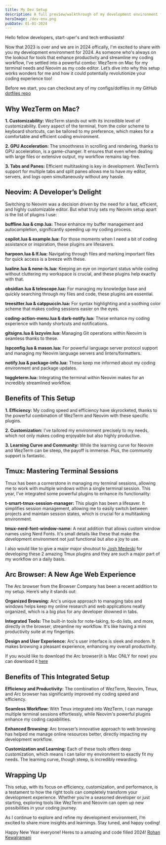 ```yaml
---
title: My Dev Setup
description: A full preview/walkthrough of my development environment for the new year
heroImage: /dev-env.png
pubDate: 01-01-2024
---
```


Hello fellow developers, start-uper's and tech enthusiasts!

Now that 2023 is over and we are in 2024 offically, I'm excited to share with you my development environment for 2024. As someone who's always on the lookout for tools that enhance productivity and streamline my coding workflow, I've settled into a powerful combo: WezTerm on Mac for my terminal needs and Neovim as my code editor. Let’s dive into why this setup works wonders for me and how it could potentially revolutionize your coding experience too!

Before we start, you can checkout any of my configs/dotfiles in my GitHub [dotfiles repo](https://www.github.com/rohankewal/dotfiles)

## Why WezTerm on Mac?
**1. Customizability:** WezTerm stands out with its incredible level of customizability. Every aspect of the terminal, from the color scheme to keyboard shortcuts, can be tailored to my preference, which makes for a comfortable and efficient coding environment.

**2. GPU Acceleration:** The smoothness in scrolling and rendering, thanks to GPU acceleration, is a game-changer. It ensures that even when dealing with large files or extensive output, my workflow remains lag-free.

**3. Tabs and Panes:** Efficient multitasking is key in development. WezTerm’s support for multiple tabs and split panes allows me to have my editor, servers, and logs open simultaneously without any hassle.

## Neovim: A Developer’s Delight
Switching to Neovim was a decision driven by the need for a fast, efficient, and highly customizable editor. But what truly sets my Neovim setup apart is the list of plugins I use:

**buffline.lua & cmp.lua:** These enhance my buffer management and autocompletion, significantly speeding up my coding process.

**copilot.lua & example.lua:** For those moments when I need a bit of coding assistance or inspiration, these plugins are lifesavers.

**harpoon.lua & lf.lua:** Navigating through files and marking important files for quick access is a breeze with these.

**lualine.lua & none-ls.lua:** Keeping an eye on important status while coding without cluttering my workspace is crucial, and these plugins help exactly with that.

**obsidian.lua & telescope.lua:** For managing my knowledge base and quickly searching through my files and code, these plugins are essential.

**treesitter.lua & catppuccin.lua:** For syntax highlighting and a soothing color scheme that makes coding sessions easier on the eyes.

**coding-action-menu.lua & dark-notify.lua:** These enhance my coding experience with handy shortcuts and notifications.

**gitsigns.lua & lazyvim.lua:** Managing Git operations within Neovim is seamless thanks to these.

**lspconfig.lua & mason.lua:** For powerful language server protocol support and managing my Neovim language servers and linters/formatters.

**notify.lua & package-info.lua:** These keep me informed about my coding environment and package updates.

**toggleterm.lua:** Integrating the terminal within Neovim makes for an incredibly streamlined workflow.

## Benefits of This Setup
**1. Efficiency:** My coding speed and efficiency have skyrocketed, thanks to the powerful combination of WezTerm and Neovim with these specific plugins.

**2. Customization:** I’ve tailored my environment precisely to my needs, which not only makes coding enjoyable but also highly productive.

**3. Learning Curve and Community:** While the learning curve for Neovim and WezTerm can be steep, the payoff is immense. Plus, the community support is fantastic.

## Tmux: Mastering Terminal Sessions
Tmux has been a cornerstone in managing my terminal sessions, allowing me to work with multiple windows within a single terminal session. This year, I’ve integrated some powerful plugins to enhance its functionality:

**t-smart-tmux-session-manager:** This plugin has been a lifesaver. It simplifies session management, allowing me to easily switch between projects and maintain session states, which is crucial for a multitasking environment.

**tmux-nerd-font-window-name:** A neat addition that allows custom window names using Nerd Fonts. It's small details like these that make the development environment not just functional but also a joy to use.

I also would like to give a major major shoutout to [Josh Medeski](https://www.joshmedeski.com) for developing these 2 amazing Tmux plugins and they are such a major part of my workflow on a daily basis.

## Arc Browser: A New Age Web Experience
The Arc browser from the Browser Company has been a recent addition to my setup. Here’s why it stands out:

**Organized Browsing:** Arc's unique approach to managing tabs and windows helps keep my online research and web applications neatly organized, which is a big plus for any developer drowned in tabs.

**Integrated Tools:** The built-in tools for note-taking, to-do lists, and more, directly in the browser, streamline my workflow. It's like having a mini productivity suite at my fingertips.

**Design and User Experience:** Arc's user interface is sleek and modern. It makes browsing a pleasant experience, enhancing my overall productivity.

If you would like to download the Arc browser(it is Mac ONLY for now) you can download it [here](https://arc.net/)

## Benefits of This Integrated Setup
**Efficiency and Productivity:** The combination of WezTerm, Neovim, Tmux, and Arc browser has significantly improved my coding speed and efficiency.

**Seamless Workflow:** With Tmux integrated into WezTerm, I can manage multiple terminal sessions effortlessly, while Neovim's powerful plugins enhance my coding capabilities.

**Enhanced Browsing:** Arc browser’s innovative approach to web browsing has helped me manage online resources better, directly impacting my development workflow.

**Customization and Learning:** Each of these tools offers deep customization, which means I can tailor my environment to exactly fit my needs. The learning curve, though steep, is incredibly rewarding.

## Wrapping Up
This setup, with its focus on efficiency, customization, and performance, is a testament to how the right tools can completely transform your development experience. Whether you’re a seasoned developer or just starting, exploring tools like WezTerm and Neovim can open up new possibilities in your coding journey.

As I continue to explore and refine my development environment, I’m excited to share more insights and learnings. Stay tuned, and happy coding!

Happy New Year everyone! Heres to a amazing and code filled 2024!
[Rohan Kewalramani](https://www.github.com/rohankewal)
